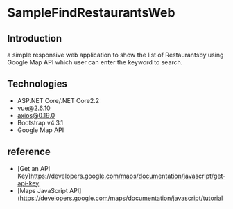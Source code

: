 # SampleFindRestaurantsWeb

## Introduction
 a simple ​responsive​ web application to show the list of ​Restaurants ​by using Google Map API 
 which user can enter the keyword to search.
 
## Technologies
* ASP.NET Core/.NET Core2.2
* vue@2.6.10
* axios@0.19.0
* Bootstrap v4.3.1
* Google Map API 

## reference

* [Get an API Key]https://developers.google.com/maps/documentation/javascript/get-api-key
* [Maps JavaScript API](https://developers.google.com/maps/documentation/javascript/tutorial